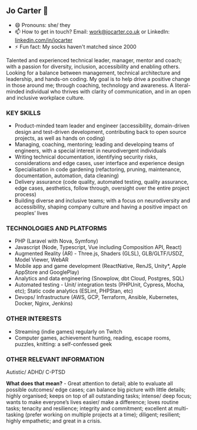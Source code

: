 ## Jo Carter 👋

- 😄 Pronouns: she/ they
- 📫 How to get in touch? Email: [work@jocarter.co.uk](mailto:work@jocarter.co.uk) or LinkedIn: [linkedin.com/in/jocarter](https://www.linkedin.com/in/jocarter)
- ⚡ Fun fact: My socks haven't matched since 2000

Talented and experienced technical leader, manager, mentor and coach; with a passion for diversity, inclusion, accessibility and enabling others. Looking for a balance between management, technical architecture and leadership, and hands-on coding. My goal is to help drive a positive change in those around me; through coaching, technology and awareness. A literal-minded individual who thrives with clarity of communication, and in an open and inclusive workplace culture.

### KEY SKILLS
- Product-minded team leader and engineer (accessibility, domain-driven design and test-driven development, contributing back to open source projects, as well as hands on coding)
- Managing, coaching, mentoring; leading and developing teams of engineers, with a special interest in neurodivergent individuals
- Writing technical documentation, identifying security risks, considerations and edge cases, user interface and experience design
- Specialisation in code gardening (refactoring, pruning, maintenance, documentation, automation, data cleaning)
- Delivery assurance (code quality, automated testing, quality assurance, edge cases, aesthetics, follow through, oversight over the entire project process)
- Building diverse and inclusive teams; with a focus on neurodiversity and accessibility, shaping company culture and having a positive impact on peoples’ lives

### TECHNOLOGIES AND PLATFORMS
- PHP (Laravel with Nova, Symfony) 
- Javascript (Node, Typescript, Vue including Composition API, React) 
- Augmented Reality (AR) - Three.js, Shaders (GLSL), GLB/GLTF/USDZ, Model Viewer, WebAR
- Mobile app and game development (ReactNative, RenJS, Unity*, Apple AppStore and GooglePlay)
- Analytics and data engineering (Snowplow, dbt Cloud, Postgres, SQL)
- Automated testing - Unit/ integration tests (PHPUnit, Cypress, Mocha, etc); Static code analytics (ESLint, PHPStan, etc)
- Devops/ Infrastructure (AWS, GCP, Terraform, Ansible, Kubernetes, Docker, Nginx, Jenkins)

### OTHER INTERESTS
- Streaming (indie games) regularly on Twitch
- Computer games, achievement hunting, reading, escape rooms, puzzles, knitting: a self-confessed geek

### OTHER RELEVANT INFORMATION

Autistic/ ADHD/ C-PTSD

**What does that mean?** - Great attention to detail; able to evaluate all possible outcomes/ edge cases; can balance big picture with little details; highly organised; keeps on top of all outstanding tasks; intense/ deep focus; wants to make everyone’s lives easier/ make a difference; loves routine tasks; tenacity and resilience; integrity and commitment; excellent at multi-tasking (prefer working on multiple projects at a time); diligent; resilient; highly empathetic; and great in a crisis.

<!--
**angelsk/angelsk** is a ✨ _special_ ✨ repository because its `README.md` (this file) appears on your GitHub profile.

Here are some ideas to get you started:

- 🔭 I’m currently working on ...
- 🌱 I’m currently learning ...
- 👯 I’m looking to collaborate on ...
- 🤔 I’m looking for help with ...
- 💬 Ask me about ...
- 📫 How to reach me: ...
- 😄 Pronouns: ...
- ⚡ Fun fact: ...
-->
